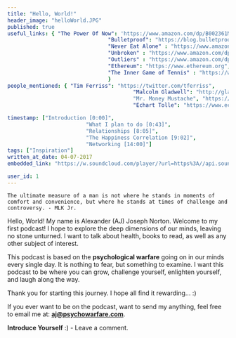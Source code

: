 ```yaml
---
title: "Hello, World!"
header_image: "helloWorld.JPG"
published: true
useful_links: { "The Power Of Now": 'https://www.amazon.com/dp/B002361MLA',
								"Bulletproof": "https://blog.bulletproof.com",
								"Never Eat Alone" : "https://www.amazon.com/dp/B00H6JBFOS",
								"Unbroken" : "https://www.amazon.com/dp/B003WUYPPG",
								"Outliers" : "https://www.amazon.com/dp/B001ANYDAO",
								"Ethereum": "https://www.ethereum.org",
								"The Inner Game of Tennis" : "https://www.amazon.com/dp/B003T0G9E4"
								}
people_mentioned: { "Tim Ferriss": "https://twitter.com/tferriss",
										"Malcolm Gladwell": "http://gladwell.com/",
										"Mr. Money Mustache", "https://www.mrmoneymustache.com",
										"Echart Tolle": "https://www.eckharttolle.com"}

timestamp: ["Introduction [0:00]",
						 "What I plan to do [0:43]",
						 "Relationships [8:05]",
						 "The Happiness Correlation [9:02]",
						 "Networking [14:00]"]
tags: ["Inspiration"]										
written_at_date: 04-07-2017
embedded_link: "https://w.soundcloud.com/player/?url=https%3A//api.soundcloud.com/tracks/332836827"

user_id: 1
---
```

``` text
The ultimate measure of a man is not where he stands in moments of comfort and convenience, but where he stands at times of challenge and controversy. - MLK Jr.
```

Hello, World!  My name is Alexander (AJ) Joseph Norton.  Welcome to my first podcast!  I hope to explore the deep dimensions of our minds, leaving no stone unturned.  I want to talk about health, books to read, as well as any other subject of interest.

This podcast is based on the **psychological warfare** going on in our minds every single day.  It is nothing to fear, but something to examine.  I want this podcast to be where you can grow, challenge yourself, enlighten yourself, and laugh along the way.

Thank you for starting this journey.  I hope all find it rewarding... :)  

If you ever want to be on the podcast, want to send my anything, feel free to email me at:
**aj@psychowarfare.com**.


**Introduce Yourself** :) - Leave a comment.
